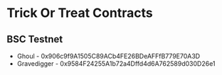 # Trick Or Treat Contracts

## BSC Testnet
- Ghoul - 0x906c9f9A1505C89ACb4FE26BDeAFFfB779E70A3D
- Gravedigger - 0x9584F24255A1b72a4Dffd4d6A762589d030D26e1
